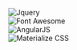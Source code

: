 
![Jquery](https://brand.jquery.org/resources/jquery-mark-light.gif)<br>
![Font Awesome](http://static.jeremybuff.com/img/credits-fontawesome.png)<br>
![AngularJS](https://angularjs.org/img/AngularJS-large.png)<br>
![Materialize CSS](https://raw.github.com/dogfalo/materialize/master/images/materialize.gif)<br>


